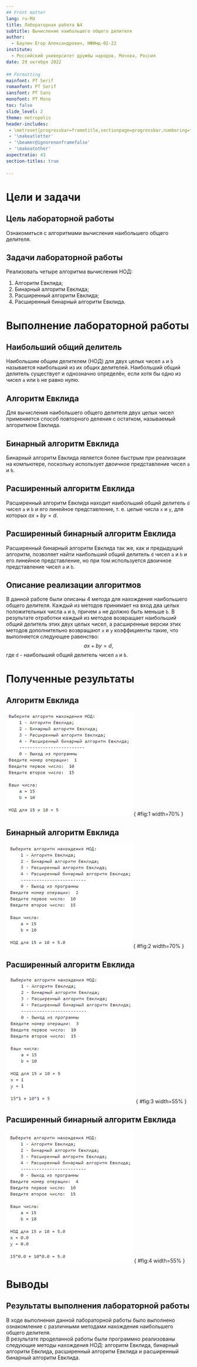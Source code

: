 ```yaml
---
## Front matter
lang: ru-RU
title: Лабораторная работа №4
subtitle: Вычисление наибольшего общего делителя
author:
  - Баулин Егор Александрович, НФИмд-02-22
institute:
  - Российский университет дружбы народов, Москва, Россия
date: 29 октября 2022

## Formatting
mainfont: PT Serif
romanfont: PT Serif
sansfont: PT Sans
monofont: PT Mono
toc: false
slide_level: 2
theme: metropolis
header-includes: 
 - \metroset{progressbar=frametitle,sectionpage=progressbar,numbering=fraction}
 - '\makeatletter'
 - '\beamer@ignorenonframefalse'
 - '\makeatother'
aspectratio: 43
section-titles: true

---
```


# Цели и задачи

## Цель лабораторной работы

Ознакомиться с алгоритмами вычисления наибольшего общего делителя.

## Задачи лабораторной работы 

Реализовать четыре алгоритма вычисления НОД:  
1. Алгоритм Евклида;  
2. Бинарный алгоритм Евклида;  
3. Расширенный алгоритм Евклида;  
4. Расширенный бинарный алгоритм Евклида.

# Выполнение лабораторной работы

## Наибольший общий делитель

Наибольшим общим делителем (НОД) для двух целых чисел `a` и `b` называется наибольший из их общих делителей. Наибольший общий делитель существует и однозначно определён, если хотя бы одно из чисел `a` или `b` не равно нулю.

## Алгоритм Евклида

Для вычисления наибольшего общего делителя двух целых чисел применяется способ повторного деления с остатком, называемый алгоритмом Евклида.

## Бинарный алгоритм Евклида

Бинарный алгоритм Евклида является более быстрым при реализации на компьютере, поскольку использует двоичное представление чисел `a` и `b`.

## Расширенный алгоритм Евклида

Расширенный алгоритм Евклида находит наибольший общий делитель `d` чисел `а` и `b` и его линейное представление, т. е. целые числа `x` и `у`, для которых $ax + by = d$.

## Расширенный бинарный алгоритм Евклида

Расширенный бинарный алгоритм Евклида так же, как и предыдущий алгоритм, позволяет найти наибольший общий делитель `d` чисел `а` и `b` и его линейное представление, но при том используется двоичное представление чисел `a` и `b`.

## Описание реализации алгоритмов

В данной работе были описаны 4 метода для нахождения наибольшего общего делителя. Каждый из методов принимает на вход два целых положительных числа `a` и `b`, причем `a` не должно быть меньше `b`. В результате отработки каждый из методов возвращает наибольший общий делитель этих двух целых чисел, а расширенные версии этих методов дополнительно возвращают `x` и `y` коэффициенты такие, что выполняется следующее равенство:
$$ ax + by = d, $$
где `d` - наибольший общий делитель чисел `a` и `b`.

# Полученные результаты

## Алгоритм Евклида

![Алгоритм Евклида](image/1.png){ #fig:1 width=70% }  

## Бинарный алгоритм Евклида

![Бинарный алгоритм Евклида](image/2.png){ #fig:2 width=70% }  

## Расширенный алгоритм Евклида

![Расширенный алгоритм Евклида](image/3.png){ #fig:3 width=55% }  

## Расширенный бинарный алгоритм Евклида

![Расширенный бинарный алгоритм Евклида](image/4.png){ #fig:4 width=55% }  

# Выводы

## Результаты выполнения лабораторной работы

В ходе выполнения данной лабораторной работы было выполнено ознакомление с различными методами нахождения наибольшего общего делителя.  
В результате проделанной работы были программно реализованы следующие методы нахождения НОД: алгоритм Евклида, бинарный алгоритм Евклида, расширенный алгоритм Евклида и расширенный бинарный алгоритм Евклида.